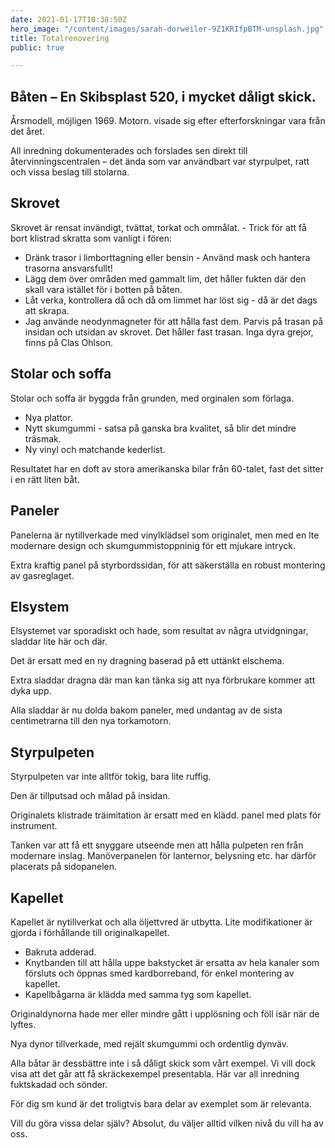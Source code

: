 ```yaml
---
date: 2021-01-17T10:38:50Z
hero_image: "/content/images/sarah-dorweiler-9Z1KRIfpBTM-unsplash.jpg"
title: Totalrenovering
public: true

---
```

## **Båten – En Skibsplast 520, i mycket dåligt skick.**

Årsmodell, möjligen 1969. Motorn. visade sig efter efterforskningar vara från det året.

All inredning dokumenterades och forslades sen direkt till återvinningscentralen – det ända som var användbart var styrpulpet, ratt och vissa beslag till stolarna.

## **Skrovet**

Skrovet är rensat invändigt, tvättat, torkat och ommålat. - Trick för att få bort klistrad skratta som vanligt i fören:

* Dränk trasor i limborttagning eller bensin - Använd mask och hantera trasorna ansvarsfullt!
* Lägg dem över områden med gammalt lim, det håller fukten där den skall vara istället för i botten på båten.
* Låt verka, kontrollera då och då om limmet har löst sig - då är det dags att skrapa.
* Jag använde neodynmagneter för att hålla fast dem. Parvis på trasan på insidan och utsidan av skrovet. Det håller fast trasan. Inga dyra grejor, finns på Clas Ohlson.

## **Stolar och soffa**

Stolar och soffa är byggda från grunden, med orginalen som förlaga.

* Nya plattor.
* Nytt skumgummi - satsa på ganska bra kvalitet, så blir det mindre träsmak.
* Ny vinyl och matchande kederlist.

Resultatet har en doft av stora amerikanska bilar från 60-talet, fast det sitter i en rätt liten båt.

## **Paneler**

Panelerna är nytillverkade med vinylklädsel som originalet, men med en lte modernare design och skumgummistoppninig för ett mjukare intryck.

Extra kraftig panel på styrbordssidan, för att säkerställa en robust montering av gasreglaget.

## **Elsystem**

Elsystemet var sporadiskt och hade, som resultat av några utvidgningar, sladdar lite här och där.

Det är ersatt med en ny dragning baserad på ett uttänkt elschema.

Extra sladdar dragna där man kan tänka sig att nya förbrukare kommer att dyka upp.

Alla sladdar är nu dolda bakom paneler, med undantag av de sista centimetrarna till den nya torkamotorn.

## Styrpulpeten

Styrpulpeten var inte alltför tokig, bara lite ruffig.

Den är tillputsad och målad på insidan.

Originalets klistrade träimitation är ersatt med en klädd. panel med plats för instrument.

Tanken var att få ett snyggare utseende men att hålla pulpeten ren från modernare inslag. Manöverpanelen för lanternor, belysning etc. har därför placerats på sidopanelen.

## Kapellet

Kapellet är nytillverkat och alla öljettvred är utbytta. Lite modifikationer är gjorda i förhållande till originalkapellet.

* Bakruta adderad.
* Knytbanden till att hålla uppe bakstycket är ersatta av hela kanaler som försluts och öppnas smed kardborreband, för enkel montering av kapellet.
* Kapellbågarna är klädda med samma tyg som kapellet.

Originaldynorna hade mer eller mindre gått i upplösning och föll isär när de lyftes.

Nya dynor tillverkade, med rejält skumgummi och ordentlig dynväv.

Alla båtar är dessbättre inte i så dåligt skick som vårt exempel. Vi vill dock visa att det går att få skräckexempel presentabla. Här var all inredning fuktskadad och sönder.

För dig sm kund är det troligtvis bara delar av exemplet som är relevanta.

Vill du göra vissa delar själv? Absolut, du väljer alltid vilken nivå du vill ha av oss.
